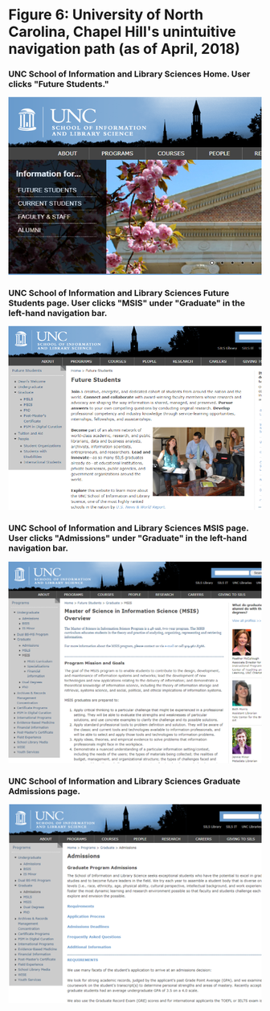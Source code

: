 Figure 6: University of North Carolina, Chapel Hill's unintuitive navigation path (as of April, 2018)
====================================================================================

### UNC School of Information and Library Sciences Home. User clicks "Future Students."
![Picture of UNC School of Information and Library Sciences home page](https://github.com/mfldavidson/si631-umsi-site/blob/master/figure%206.1%20unc%20path.PNG?raw=true)

### UNC School of Information and Library Sciences Future Students page. User clicks "MSIS" under "Graduate" in the left-hand navigation bar.
![Picture of UNC School of Information and Library Sciences Future Students page](https://github.com/mfldavidson/si631-umsi-site/blob/master/figure%206.2%20unc%20path.PNG?raw=true)

### UNC School of Information and Library Sciences MSIS page. User clicks "Admissions" under "Graduate" in the left-hand navigation bar.
![Picture of UNC School of Information and Library Sciences MSIS page](https://github.com/mfldavidson/si631-umsi-site/blob/master/figure%206.3%20unc%20path.PNG?raw=true)

### UNC School of Information and Library Sciences Graduate Admissions page.
![Picture of UNC School of Information and Library Sciences Graduate Admissions page](https://github.com/mfldavidson/si631-umsi-site/blob/master/figure%206.4%20unc%20path.PNG?raw=true)

